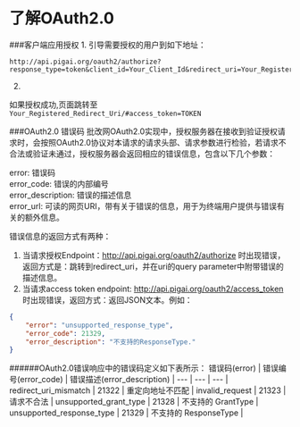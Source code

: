 # 了解OAuth2.0
###客户端应用授权
1.
引导需要授权的用户到如下地址：
```
http://api.pigai.org/oauth2/authorize?response_type=token&client_id=Your_Client_Id&redirect_uri=Your_Registered_Redirect_Uri&state=Your_State"
```
2.
如果授权成功,页面跳转至 `Your_Registered_Redirect_Uri/#access_token=TOKEN`

###OAuth2.0 错误码
批改网OAuth2.0实现中，授权服务器在接收到验证授权请求时，会按照OAuth2.0协议对本请求的请求头部、请求参数进行检验，若请求不合法或验证未通过，授权服务器会返回相应的错误信息，包含以下几个参数：

error: 错误码  
error_code: 错误的内部编号  
error_description: 错误的描述信息  
error_url: 可读的网页URI，带有关于错误的信息，用于为终端用户提供与错误有关的额外信息。

错误信息的返回方式有两种：
1. 当请求授权Endpoint：http://api.pigai.org/oauth2/authorize 时出现错误，返回方式是：跳转到redirect_uri，并在uri的query parameter中附带错误的描述信息。
2. 当请求access token endpoint: http://api.pigai.org/oauth2/access_token 时出现错误，返回方式：返回JSON文本。例如：
```json
{
    "error": "unsupported_response_type",
    "error_code": 21329,
    "error_description": "不支持的ResponseType."
}
```
######OAuth2.0错误响应中的错误码定义如下表所示：
错误码(error) | 错误编号(error_code) | 错误描述(error_description) |
--- | --- | --- |
redirect_uri_mismatch | 21322 | 重定向地址不匹配 |
invalid_request | 21323 | 请求不合法 |
unsupported_grant_type | 21328 | 不支持的 GrantType |
unsupported_response_type | 21329 | 不支持的 ResponseType |
